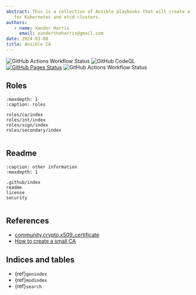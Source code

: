 ```yaml
---
abstract: This is a collection of Ansible playbooks that will create a CA usable
   for Kubernetes and etcd clusters.
authors:
   - name: Xander Harris
     email: xandertheharris@gmail.com
date: 2024-03-08
title: Ansible CA
---
```


![GitHub Actions Workflow Status](https://img.shields.io/github/actions/workflow/status/edwardtheharris/ansible-k8s-ca/ansible.yml?branch=main&style=flat-square&logo=ansible&label=Ansible%20Lint)
![GitHub CodeQL](https://img.shields.io/github/actions/workflow/status/edwardtheharris/ansible-k8s-ca/codeql.yml?branch=main&style=flat-square&logo=githubactions&label=CodeQL)
[![GitHub Pages Status](https://img.shields.io/github/actions/workflow/status/edwardtheharris/ansible-k8s-ca/pages.yml?branch=main&style=flat-square&logo=githubpages&label=GitHub%20Pages)](https://edwardtheharris.github.io/ansible-k8s-ca/)
![GitHub Actions Workflow Status](https://img.shields.io/github/actions/workflow/status/edwardtheharris/ansible-k8s-ca/shell.yml?branch=main&style=flat-square&logo=gnubash&label=ShellCheck)

## Roles

```{toctree}
:maxdepth: 1
:caption: roles

roles/ca/index
roles/int/index
roles/sign/index
roles/secondary/index
```

```{index} playbooks; ca
```

## Readme

```{toctree}
:caption: other information
:maxdepth: 1

.github/index
readme
license
security
```

```{index} metadata; repository
```

## References

- [community.crypto.x509_certificate](https://docs.ansible.com/ansible/latest/collections/community/crypto/x509_certificate_module.html)
- [How to create a small CA](https://docs.ansible.com/ansible/latest/collections/community/crypto/docsite/guide_ownca.html)

## Indices and tables

- {ref}`genindex`
- {ref}`modindex`
- {ref}`search`
